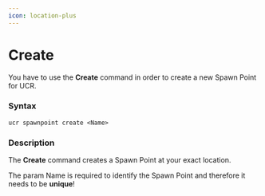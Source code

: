 ```yaml
---
icon: location-plus
---
```


# Create

You have to use the **Create** command in order to create a new Spawn Point for UCR.

### Syntax

```
ucr spawnpoint create <Name>
```

### Description

The **Create** command creates a Spawn Point at your exact location.

The param Name is required to identify the Spawn Point and therefore it needs to be **unique**!
